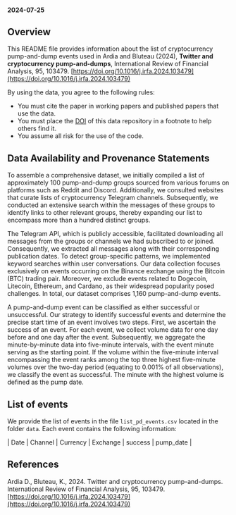 #### 2024-07-25 

## Overview

This README file provides information about the list of cryptocurrency pump-and-dump events used in Ardia and Bluteau (2024), **Twitter and cryptocurrency pump-and-dumps**, International Review of Financial Analysis, 95, 103479. [https://doi.org/10.1016/j.irfa.2024.103479](https://doi.org/10.1016/j.irfa.2024.103479)

By using the data, you agree to the following rules:

- You must cite the paper in working papers and published papers that use the data.
- You must place the [DOI](https://doi.org/10.5281/zenodo.12019080) of this data repository in a footnote to help others find it.
- You assume all risk for the use of the code.

## Data Availability and Provenance Statements

To assemble a comprehensive dataset, we initially compiled a list of approximately 100 pump-and-dump groups sourced from various forums on platforms such as Reddit and Discord. Additionally, we consulted websites that curate lists of cryptocurrency Telegram channels. Subsequently, we conducted an extensive search within the messages of these groups to identify links to other relevant groups, thereby expanding our list to encompass more than a hundred distinct groups.

The Telegram API, which is publicly accessible, facilitated downloading all messages from the groups or channels we had subscribed to or joined. Consequently, we extracted all messages along with their corresponding publication dates. To detect group-specific patterns, we implemented keyword searches within user conversations. Our data collection focuses exclusively on events occurring on the Binance exchange using the Bitcoin (BTC) trading pair. Moreover, we exclude events related to Dogecoin, Litecoin, Ethereum, and Cardano, as their widespread popularity posed challenges. In total, our dataset comprises 1,160 pump-and-dump events.

A pump-and-dump event can be classified as either successful or unsuccessful. Our strategy to identify successful events and determine the precise start time of an event involves two steps. First, we ascertain the success of an event. For each event, we collect volume data for one day before and one day after the event. Subsequently, we aggregate the minute-by-minute data into five-minute intervals, with the event minute serving as the starting point. If the volume within the five-minute interval encompassing the event ranks among the top three highest five-minute volumes over the two-day period (equating to 0.001\% of all observations), we classify the event as successful. The minute with the highest volume is defined as the pump date.

## List of events

We provide the list of events in the file `list_pd_events.csv` located in the folder `data`. Each event contains the following information:

| Date | Channel | Currency | Exchange | success | pump_date |

## References

Ardia D., Bluteau, K., 2024. Twitter and cryptocurrency pump-and-dumps. International Review of Financial Analysis, 95, 103479. [https://doi.org/10.1016/j.irfa.2024.103479](https://doi.org/10.1016/j.irfa.2024.103479)

